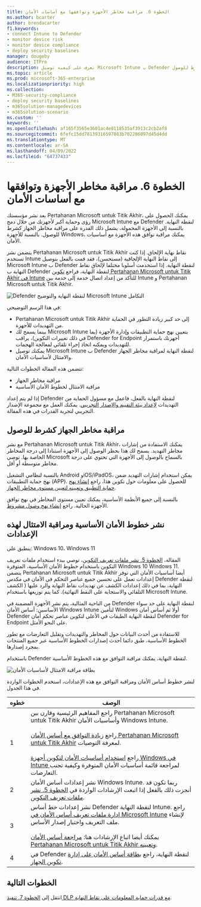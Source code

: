 ```yaml
---
title: الخطوة 6. مراقبة مخاطر الأجهزة وتوافقها مع أساسات الأمان
ms.author: bcarter
author: brendacarter
f1.keywords:
- connect Intune to Defender
- monitor device risk
- monitor device compliance
- deploy security baselines
manager: dougeby
audience: ITPro
description: تعرف على كيفية توصيل Microsoft Intune ب Defender لنقطة النهاية ومراقبة مخاطر الجهاز كشرط للوصول.
ms.topic: article
ms.prod: microsoft-365-enterprise
ms.localizationpriority: high
ms.collection:
- M365-security-compliance
- deploy security baselines
- m365solution-managedevices
- m365solution-scenario
ms.custom: ''
keywords: ''
ms.openlocfilehash: af165f3565e3601ac4e8118535af3913c2cb2af8
ms.sourcegitcommit: 6fefc15dd78139316597083b702286097d45d4dd
ms.translationtype: MT
ms.contentlocale: ar-SA
ms.lasthandoff: 04/09/2022
ms.locfileid: "64737433"
---
```

# <a name="step-6-monitor-device-risk-and-compliance-to-security-baselines"></a>الخطوة 6. مراقبة مخاطر الأجهزة وتوافقها مع أساسات الأمان

بعد نشر مؤسستك Pertahanan Microsoft untuk Titik Akhir، يمكنك الحصول على رؤى وحماية أكبر لأجهزتك من خلال دمج Microsoft Intune مع Defender لنقطة النهاية. بالنسبة إلى الأجهزة المحمولة، يشمل ذلك القدرة على مراقبة مخاطر الجهاز كشرط للوصول. بالنسبة للأجهزة Windows، يمكنك مراقبة توافق هذه الأجهزة مع أساسيات الأمان. 

يتضمن نشر Pertahanan Microsoft untuk Titik Akhir نقاط نهاية الإلحاق. إذا كنت تستخدم Intune إلى نقاط النهاية الإلحاقية (مستحسن)، فقد قمت بالفعل بتوصيل Microsoft Intune ب Defender لنقطة النهاية. إذا استخدمت أسلوبا مختلفا لإلحاق نقاط النهاية ب Defender لنقطة النهاية، فراجع [تكوين Pertahanan Microsoft untuk Titik Akhir في Intune](/mem/intune/protect/advanced-threat-protection-configure) للتأكد من إعداد اتصال خدمة إلى خدمة بين Intune و Pertahanan Microsoft untuk Titik Akhir. 


![Defender لنقطة النهاية والتوضيح Microsoft Intune التكامل](../media/devices/devices-defender-for-endpoint-steps.png#lightbox)

في هذا الرسم التوضيحي:
- Pertahanan Microsoft untuk Titik Akhir إلى حد كبير زيادة التطور في الحماية من التهديدات للأجهزة. 
- بينما يسمح لك Microsoft Intune بتعيين نهج حماية التطبيقات وإدارة الأجهزة (بما في ذلك تغييرات التكوين)، يراقب Defender for Endpoint أجهزتك باستمرار للتهديدات ويمكنه اتخاذ إجراء تلقائي لمعالجة الهجمات. 
- يمكنك توصيل Microsoft Intune ب Defender لنقطة النهاية لمراقبة مخاطر الجهاز والامتثال لأساسيات الأمان.

تتضمن هذه المقالة الخطوات التالية:
- مراقبة مخاطر الجهاز
- مراقبة الامتثال لخطوط الأمان الأساسية

إذا لم يتم إعداد Defender لنقطة النهاية بالفعل، فاعمل مع مسؤول الحماية من التهديدات [لإعداد بيئة التقييم والإصدار التجريبي](../security/defender/eval-defender-endpoint-overview.md). يمكنك العمل مع مجموعة الإصدار التجريبي لتجربة القدرات في هذه المقالة.

## <a name="monitor-device-risk-as-a-condition-for-access"></a>مراقبة مخاطر الجهاز كشرط للوصول

مع نشر Pertahanan Microsoft untuk Titik Akhir، يمكنك الاستفادة من إشارات مخاطر التهديد. يسمح لك هذا بحظر الوصول إلى الأجهزة استنادا إلى درجة المخاطر الخاصة بها. توصي Microsoft بالسماح بالوصول إلى الأجهزة التي تحتوي على درجة مخاطر متوسطة أو أقل.

بالنسبة لنظامي التشغيل Android وiOS/iPadOS، يمكن استخدام إشارات التهديد ضمن نهج حماية التطبيقات (APP). للحصول على معلومات حول تكوين هذا، راجع [إنشاء نهج حماية التطبيق وتعيينه لتعيين مستوى مخاطر الجهاز](https://docs.microsoft.com/mem/intune/protect/advanced-threat-protection-configure#create-and-assign-compliance-policy-to-set-device-risk-level).

بالنسبة إلى جميع الأنظمة الأساسية، يمكنك تعيين مستوى المخاطر في نهج توافق الأجهزة الحالية. راجع [إنشاء نهج وصول مشروط](https://docs.microsoft.com/mem/intune/protect/advanced-threat-protection-configure#create-a-conditional-access-policy). 

## <a name="deploy-security-baselines-and-monitor-compliance-to-these-settings"></a>نشر خطوط الأمان الأساسية ومراقبة الامتثال لهذه الإعدادات

ينطبق على: Windows 10، Windows 11

المقالة، [الخطوة 5. نشر ملفات تعريف التكوين](manage-devices-with-intune-configuration-profiles.md)، توصي ببدء استخدام ملفات تعريف التكوين باستخدام خطوط الأمان الأساسية، المتوفرة Windows 10 Windows 11. يتضمن Pertahanan Microsoft untuk Titik Akhir أيضا أساسيات الأمان التي توفر إعدادات تعمل على تحسين جميع عناصر التحكم في الأمان في مكدس Defender لنقطة النهاية، بما في ذلك إعدادات الكشف عن تهديدات نقاط النهاية والرد عليها ( الكشف التلقائي والاستجابة على النقط النهائية). كما يتم توزيعها باستخدام Microsoft Intune.

من الناحية المثالية، يتم نشر الأجهزة المضمنة في Defender لنقطة النهاية على حد سواء الأساسين: أساس الأمان Windows Intune لتأمين Windows أولا ثم أساس أمان Defender لنقطة النهاية الطبقات في الأعلى لتكوين عناصر تحكم أمان Defender for Endpoint على النحو الأمثل.

للاستفادة من أحدث البيانات حول المخاطر والتهديدات وتقليل التعارضات مع تطور الخطوط الأساسية، طبق دائما أحدث إصدارات الخطوط الأساسية عبر جميع المنتجات بمجرد إصدارها. 

باستخدام Defender لنقطة النهاية، يمكنك مراقبة التوافق مع هذه الخطوط الأساسية. 

![بطاقة مراقبة الامتثال لأساسيات الأمان](../media/devices/secconmgmt-baseline-card.png#lightbox)

لنشر خطوط أساس الأمان ومراقبة التوافق مع هذه الإعدادات، استخدم الخطوات الواردة في هذا الجدول.


|خطوه  |الوصف  |
|---------|---------|
|1     |راجع المفاهيم الرئيسية وقارن بين Pertahanan Microsoft untuk Titik Akhir وأساسيات الأمان Windows Intune. <br><br>راجع [زيادة التوافق مع أساس الأمان Pertahanan Microsoft untuk Titik Akhir](../security/defender-endpoint/configure-machines-security-baseline.md) لمعرفة التوصيات.<br><br>راجع [استخدام أساسيات الأمان لتكوين أجهزة Windows في Intune ](/mem/intune/protect/security-baselines) لمراجعة قائمة أساسيات الأمان المتوفرة وكيفية تجنب التعارضات.         |
|2     |  نشر إعدادات أساس الأمان Windows Intune. ربما تكون قد أنجزت ذلك بالفعل إذا اتبعت الإرشادات الواردة في [الخطوة 5. نشر ملفات تعريف التكوين](manage-devices-with-intune-configuration-profiles.md).        |
|3    |  نشر إعدادات خط أساس Defender لنقطة النهاية Intune. راجع [إدارة ملفات تعريف أساس الأمان في Microsoft Intune](/mem/intune/protect/security-baselines-configure) لإنشاء ملف التعريف واختيار إصدار الأساس.<br><br>يمكنك أيضا اتباع الإرشادات هنا: [مراجعة أساس الأمان Pertahanan Microsoft untuk Titik Akhir وتعيينه](../security/defender-endpoint/configure-machines-security-baseline.md#review-and-assign-the-microsoft-defender-for-endpoint-security-baseline).     |
|4     | في Defender لنقطة النهاية، راجع [بطاقة أساس الأمان على إدارة تكوين الجهاز](../security/defender-endpoint/configure-machines.md).          |


## <a name="next-steps"></a>الخطوات التالية
انتقل إلى [الخطوة 7. تنفيذ DLP مع قدرات حماية المعلومات على نقاط النهاية](manage-devices-with-intune-dlp-mip.md).